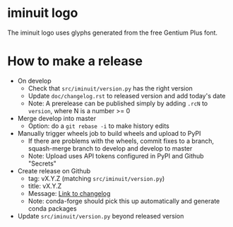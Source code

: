 iminuit logo
============

The iminuit logo uses glyphs generated from the free Gentium Plus font.

How to make a release
=====================

- On develop
  - Check that `src/iminuit/version.py` has the right version
  - Update `doc/changelog.rst` to released version and add today's date
  - Note: A prerelease can be published simply by adding `.rcN` to `version`,
    where N is a number >= 0
- Merge develop into master
  - Option: do a `git rebase -i` to make history edits
- Manually trigger wheels job to build wheels and upload to PyPI
  - If there are problems with the wheels, commit fixes to a branch, squash-merge
    branch to develop and develop to master
  - Note: Upload uses API tokens configured in PyPI and Github "Secrets"
- Create release on Github
  - tag: vX.Y.Z (matching `src/iminuit/version.py`)
  - title: vX.Y.Z
  - Message: [Link to changelog](https://iminuit.readthedocs.io/en/stable/changelog.html)
  - Note: conda-forge should pick this up automatically and generate conda packages
- Update `src/iminuit/version.py` beyond released version
